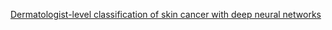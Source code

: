 [Dermatologist-level classification of skin cancer with deep neural networks](https://www.nature.com/articles/nature21056)
